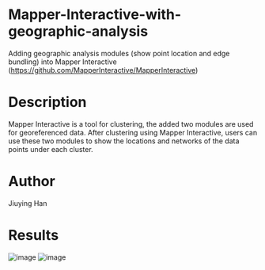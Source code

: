 # Mapper-Interactive-with-geographic-analysis
Adding geographic analysis modules (show point location and edge bundling) into Mapper Interactive (https://github.com/MapperInteractive/MapperInteractive)

# Description
Mapper Interactive is a tool for clustering, the added two modules are used for georeferenced data. After clustering using Mapper Interactive, users can use these two modules to show the locations and networks of the data points under each cluster.

# Author
Jiuying Han

# Results
![image](https://user-images.githubusercontent.com/90343611/147511831-c1791610-d5d7-492f-93bd-bbbd5e70e6ee.png)
![image](https://user-images.githubusercontent.com/90343611/147511899-7e4e9c6d-38b0-492b-922c-96a728719f72.png)
